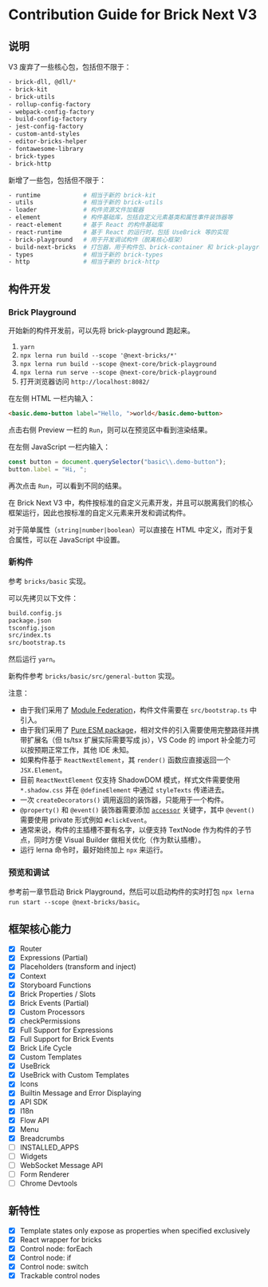 # Contribution Guide for Brick Next V3

## 说明

V3 废弃了一些核心包，包括但不限于：

```bash
- brick-dll, @dll/*
- brick-kit
- brick-utils
- rollup-config-factory
- webpack-config-factory
- build-config-factory
- jest-config-factory
- custom-antd-styles
- editor-bricks-helper
- fontawesome-library
- brick-types
- brick-http
```

新增了一些包，包括但不限于：

```bash
- runtime            # 相当于新的 brick-kit
- utils              # 相当于新的 brick-utils
- loader             # 构件资源文件加载器
- element            # 构件基础库，包括自定义元素基类和属性事件装饰器等
- react-element      # 基于 React 的构件基础库
- react-runtime      # 基于 React 的运行时，包括 UseBrick 等的实现
- brick-playground   # 用于开发调试构件（脱离核心框架）
- build-next-bricks  # 打包器，用于构件包、brick-container 和 brick-playground
- types              # 相当于新的 brick-types
- http               # 相当于新的 brick-http
```

## 构件开发

### Brick Playground

开始新的构件开发前，可以先将 brick-playground 跑起来。

1. `yarn`
2. `npx lerna run build --scope '@next-bricks/*'`
3. `npx lerna run build --scope @next-core/brick-playground`
4. `npx lerna run serve --scope @next-core/brick-playground`
5. 打开浏览器访问 `http://localhost:8082/`

在左侧 HTML 一栏内输入：

```html
<basic.demo-button label="Hello, ">world</basic.demo-button>
```

点击右侧 Preview 一栏的 `Run`，则可以在预览区中看到渲染结果。

在左侧 JavaScript 一栏内输入：

```javascript
const button = document.querySelector("basic\\.demo-button");
button.label = "Hi, ";
```

再次点击 `Run`，可以看到不同的结果。

在 Brick Next V3 中，构件按标准的自定义元素开发，并且可以脱离我们的核心框架运行，因此也按标准的自定义元素来开发和调试构件。

对于简单属性（`string|number|boolean`）可以直接在 HTML 中定义，而对于复合属性，可以在 JavaScript 中设置。

### 新构件

参考 `bricks/basic` 实现。

可以先拷贝以下文件：

```bash
build.config.js
package.json
tsconfig.json
src/index.ts
src/bootstrap.ts
```

然后运行 `yarn`。

新构件参考 `bricks/basic/src/general-button` 实现。

注意：

- 由于我们采用了 [Module Federation](https://webpack.js.org/concepts/module-federation/)，构件文件需要在 `src/bootstrap.ts` 中引入。
- 由于我们采用了 [Pure ESM package](https://gist.github.com/sindresorhus/a39789f98801d908bbc7ff3ecc99d99c)，相对文件的引入需要使用完整路径并携带扩展名（但 ts/tsx 扩展实际需要写成 js），VS Code 的 import 补全能力可以按预期正常工作，其他 IDE 未知。
- 如果构件基于 `ReactNextElement`，其 `render()` 函数应直接返回一个 `JSX.Element`。
- 目前 `ReactNextElement` 仅支持 ShadowDOM 模式，样式文件需要使用 `*.shadow.css` 并在 `@defineElement` 中通过 `styleTexts` 传递进去。
- 一次 `createDecorators()` 调用返回的装饰器，只能用于一个构件。
- `@property()` 和 `@event()` 装饰器需要添加 [`accessor`](https://www.typescriptlang.org/docs/handbook/release-notes/typescript-4-9.html#a-nameauto-accessors-in-classes-auto-accessors-in-classes) 关键字，其中 `@event()` 需要使用 private 形式例如 `#clickEvent`。
- 通常来说，构件的主插槽不要有名字，以便支持 TextNode 作为构件的子节点，同时方便 Visual Builder 做相关优化（作为默认插槽）。
- 运行 lerna 命令时，最好始终加上 `npx` 来运行。

### 预览和调试

参考前一章节启动 Brick Playground，然后可以启动构件的实时打包 `npx lerna run start --scope @next-bricks/basic`。

## 框架核心能力

- [x] Router
- [x] Expressions (Partial)
- [x] Placeholders (transform and inject)
- [x] Context
- [x] Storyboard Functions
- [x] Brick Properties / Slots
- [x] Brick Events (Partial)
- [x] Custom Processors
- [x] checkPermissions
- [x] Full Support for Expressions
- [x] Full Support for Brick Events
- [x] Brick Life Cycle
- [x] Custom Templates
- [x] UseBrick
- [x] UseBrick with Custom Templates
- [x] Icons
- [x] Builtin Message and Error Displaying
- [x] API SDK
- [x] I18n
- [x] Flow API
- [x] Menu
- [x] Breadcrumbs
- [ ] INSTALLED_APPS
- [ ] Widgets
- [ ] WebSocket Message API
- [ ] Form Renderer
- [ ] Chrome Devtools

## 新特性

- [x] Template states only expose as properties when specified exclusively
- [x] React wrapper for bricks
- [x] Control node: forEach
- [x] Control node: if
- [x] Control node: switch
- [x] Trackable control nodes
